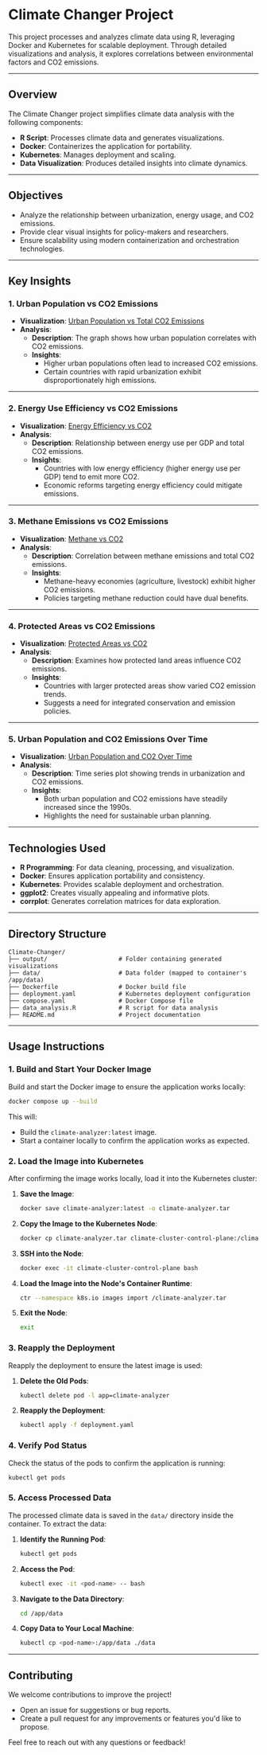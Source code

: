 # Climate Changer Project

This project processes and analyzes climate data using R, leveraging Docker and Kubernetes for scalable deployment. Through detailed visualizations and analysis, it explores correlations between environmental factors and CO2 emissions.

---

## Overview

The Climate Changer project simplifies climate data analysis with the following components:

- **R Script**: Processes climate data and generates visualizations.
- **Docker**: Containerizes the application for portability.
- **Kubernetes**: Manages deployment and scaling.
- **Data Visualization**: Produces detailed insights into climate dynamics.

---

## Objectives

- Analyze the relationship between urbanization, energy usage, and CO2 emissions.
- Provide clear visual insights for policy-makers and researchers.
- Ensure scalability using modern containerization and orchestration technologies.

---

## Key Insights

### 1. **Urban Population vs CO2 Emissions**
- **Visualization**: [Urban Population vs Total CO2 Emissions](output/urban_population_vs_co2.pdf)
- **Analysis**:
  - **Description**: The graph shows how urban population correlates with CO2 emissions.
  - **Insights**: 
    - Higher urban populations often lead to increased CO2 emissions.
    - Certain countries with rapid urbanization exhibit disproportionately high emissions.

---

### 2. **Energy Use Efficiency vs CO2 Emissions**
- **Visualization**: [Energy Efficiency vs CO2](output/energy_efficiency_vs_co2.pdf)
- **Analysis**:
  - **Description**: Relationship between energy use per GDP and total CO2 emissions.
  - **Insights**: 
    - Countries with low energy efficiency (higher energy use per GDP) tend to emit more CO2.
    - Economic reforms targeting energy efficiency could mitigate emissions.

---

### 3. **Methane Emissions vs CO2 Emissions**
- **Visualization**: [Methane vs CO2](output/methane_vs_co2.pdf)
- **Analysis**:
  - **Description**: Correlation between methane emissions and total CO2 emissions.
  - **Insights**:
    - Methane-heavy economies (agriculture, livestock) exhibit higher CO2 emissions.
    - Policies targeting methane reduction could have dual benefits.

---

### 4. **Protected Areas vs CO2 Emissions**
- **Visualization**: [Protected Areas vs CO2](output/protected_areas_vs_co2.pdf)
- **Analysis**:
  - **Description**: Examines how protected land areas influence CO2 emissions.
  - **Insights**:
    - Countries with larger protected areas show varied CO2 emission trends.
    - Suggests a need for integrated conservation and emission policies.

---

### 5. **Urban Population and CO2 Emissions Over Time**
- **Visualization**: [Urban Population and CO2 Over Time](output/time_series_urban_vs_co2.pdf)
- **Analysis**:
  - **Description**: Time series plot showing trends in urbanization and CO2 emissions.
  - **Insights**:
    - Both urban population and CO2 emissions have steadily increased since the 1990s.
    - Highlights the need for sustainable urban planning.

---

## Technologies Used

- **R Programming**: For data cleaning, processing, and visualization.
- **Docker**: Ensures application portability and consistency.
- **Kubernetes**: Provides scalable deployment and orchestration.
- **ggplot2**: Creates visually appealing and informative plots.
- **corrplot**: Generates correlation matrices for data exploration.

---

## Directory Structure

```plaintext
Climate-Changer/
├── output/                    # Folder containing generated visualizations
├── data/                      # Data folder (mapped to container's /app/data)
├── Dockerfile                 # Docker build file
├── deployment.yaml            # Kubernetes deployment configuration
├── compose.yaml               # Docker Compose file
├── data_analysis.R            # R script for data analysis
├── README.md                  # Project documentation
```

---

## Usage Instructions

### 1. **Build and Start Your Docker Image**

Build and start the Docker image to ensure the application works locally:

```bash
docker compose up --build
```

This will:
- Build the `climate-analyzer:latest` image.
- Start a container locally to confirm the application works as expected.

### 2. **Load the Image into Kubernetes**

After confirming the image works locally, load it into the Kubernetes cluster:

1. **Save the Image**:
   ```bash
   docker save climate-analyzer:latest -o climate-analyzer.tar
   ```

2. **Copy the Image to the Kubernetes Node**:
   ```bash
   docker cp climate-analyzer.tar climate-cluster-control-plane:/climate-analyzer.tar
   ```

3. **SSH into the Node**:
   ```bash
   docker exec -it climate-cluster-control-plane bash
   ```

4. **Load the Image into the Node's Container Runtime**:
   ```bash
   ctr --namespace k8s.io images import /climate-analyzer.tar
   ```

5. **Exit the Node**:
   ```bash
   exit
   ```

### 3. **Reapply the Deployment**

Reapply the deployment to ensure the latest image is used:

1. **Delete the Old Pods**:
   ```bash
   kubectl delete pod -l app=climate-analyzer
   ```

2. **Reapply the Deployment**:
   ```bash
   kubectl apply -f deployment.yaml
   ```

### 4. **Verify Pod Status**

Check the status of the pods to confirm the application is running:

```bash
kubectl get pods
```

### 5. **Access Processed Data**

The processed climate data is saved in the `data/` directory inside the container. To extract the data:

1. **Identify the Running Pod**:
   ```bash
   kubectl get pods
   ```

2. **Access the Pod**:
   ```bash
   kubectl exec -it <pod-name> -- bash
   ```

3. **Navigate to the Data Directory**:
   ```bash
   cd /app/data
   ```

4. **Copy Data to Your Local Machine**:
   ```bash
   kubectl cp <pod-name>:/app/data ./data
   ```

---

## Contributing

We welcome contributions to improve the project!  
- Open an issue for suggestions or bug reports.  
- Create a pull request for any improvements or features you'd like to propose.  

Feel free to reach out with any questions or feedback!